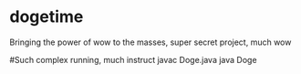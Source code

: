 # dogetime

Bringing the power of wow to the masses, super secret project, much wow

#Such complex running, much instruct
javac Doge.java
java Doge
